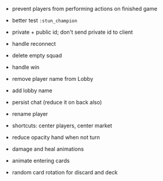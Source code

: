 * prevent players from performing actions on finished game
* better test `:stun_champion` 
* private + public id; don't send private id to client
* handle reconnect
* delete empty squad
* handle win
* remove player name from Lobby
* add lobby name
* persist chat (reduce it on back also)
* rename player

* shortcuts: center players, center market
* reduce opacity hand when not turn
* damage and heal animations
* animate entering cards
* random card rotation for discard and deck
